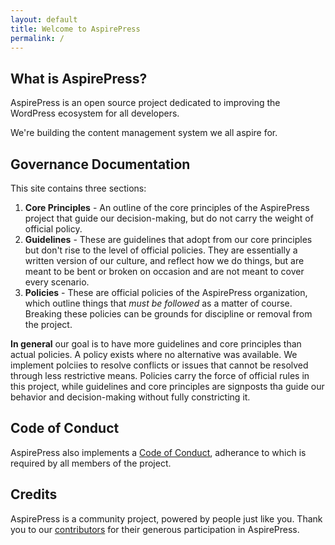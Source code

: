 ```yaml
---
layout: default
title: Welcome to AspirePress
permalink: /
---
```


## What is AspirePress?

AspirePress is an open source project dedicated to improving the WordPress ecosystem for all developers.

We're building the content management system we all aspire for.

## Governance Documentation

This site contains three sections:

1. **Core Principles** - An outline of the core principles of the AspirePress project that guide our decision-making,
   but do not carry the weight of official policy.
2. **Guidelines** - These are guidelines that adopt from our core principles but don't rise to the level of official
   policies. They are essentially a written version of our culture, and reflect how we do things, but are meant to be
   bent or broken on occasion and are not meant to cover every scenario.
3. **Policies** - These are official policies of the AspirePress organization, which outline things that *must be
   followed* as a matter of course. Breaking these policies can be grounds for discipline or removal from the project.

**In general** our goal is to have more guidelines and core principles than actual policies. A policy exists where no
alternative was available. We implement polciies to resolve conflicts or issues that cannot be resolved through less
restrictive means. Policies carry the force of official rules in this project, while guidelines and core principles are
signposts tha guide our behavior and decision-making without fully constricting it.

## Code of Conduct

AspirePress also implements a [Code of Conduct](https://github.com/aspirepress/.github/blob/main/CODE_OF_CONDUCT.md),
adherance to which is required by all members of the project.

## Credits

AspirePress is a community project, powered by people just like you. Thank you to
our [contributors](https://github.com/aspirepress/.github/blob/main/CREDITS.md) for their generous participation in
AspirePress.


